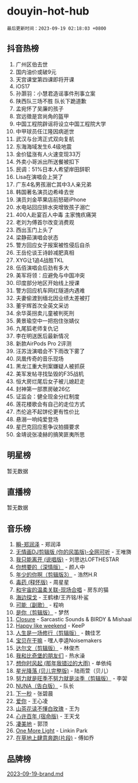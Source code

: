 # douyin-hot-hub

`最后更新时间：2023-09-19 02:18:03 +0800`

## 抖音热榜

1. 广州区伯去世
1. 国内油价或破9元
1. 天宫课堂第四课即将开课
1. iOS17
1. 孙灏羽：小慧君造谣事件刑事立案
1. 陕西队三场不胜 队长下跪道歉
1. 孟宛怀了吴廉的孩子
1. 宫远徵是宫尚角的盔甲
1. 中国工程院辟谣将设立中国工程院大学
1. 中甲球员任江隆因病逝世
1. 武汉与台湾正式双向复航
1. 东海海域发生6.4级地震
1. 金价猛涨有人火速变现33万
1. 外卖小哥派出所送餐被扣下
1. 民调：51%日本人希望岸田辞职
1. Lisa在演唱会上哭了
1. 广东4名男孩溺亡其中3人亲兄弟
1. 韩国著名演员边希峰去世
1. 演员刘金苹果店前怒砸iPhone
1. 水电站回应排水突增致孩子溺亡
1. 400人赴宴百人中毒 主家愧疚痛哭
1. 老刘为傅首尔改变消费观
1. 西出玉门上头了
1. 梁静茹演唱会状态
1. 警方回应女子报案被性侵后自杀
1. 王岳伦谈王诗龄减肥真相
1. XYG让1追4战胜TKL
1. 伍佰演唱会后劲有多大
1. 美军将领：应避免与中国冲突
1. 印度部分地区开始线上授课
1. 警方回应机车网红隧道内遇难
1. 夫妻偷渡到缅北因业绩太差被打
1. 董宇辉首次全英文采访
1. 余华英拐卖儿童被判死刑
1. 黄景瑜空中一把抱住张婧仪
1. 九尾狐老师复仇记
1. 李在明送医后最新情况
1. 新款AirPods Pro 2评测
1. 汪苏泷演唱会不下雨改下雾了
1. 凤凰传奇的音乐现场
1. 黑龙江重大刑案嫌疑人被抓获
1. 美军发帖寻找坠毁的F35战机
1. 恒大房烂尾后女子被儿媳赶走
1. 封神第一部票房破26亿
1. 证监会：健全现金分红制度
1. 莲花楼歌会有自己的走位方式
1. 杰伦追不起饼伦更有性价比
1. 悬溺一响纯爱登场
1. 星巴克回应惹争议拍摄要求
1. 金靖说张凌赫的搞笑匪夷所思

## 明星榜

暂无数据

## 直播榜

暂无数据

## 音乐榜

1. [瞬-郑润泽](https://sf3-cdn-tos.douyinstatic.com/obj/tos-cn-ve-2774/oYXHIohzvbNAzBhHgyksWpRM4bfkDsBdBDAynw) - 郑润泽
1. [无情画DJ剪辑版 (你的风笛版)-全网可听](https://sf6-cdn-tos.douyinstatic.com/obj/tos-cn-ve-2774/oAjAQCzkfhUUdip24sc3BAIW1NyIMoFNwyMS8h) - 王唯旖
1. [我只能离开 (说唱版)](https://sf3-cdn-tos.douyinstatic.com/obj/tos-cn-ve-2774/oA7eutBAQjZQDuej2bOyxYUvk6PSqnYx8TDgCB) - 刘思达LOFTHESTAR
1. [你想要的（深情版）](https://sf6-cdn-tos.douyinstatic.com/obj/tos-cn-ve-2774/oIMnk8GFpoYUtBP39qsBLeMCDPQxxYcI4gbeZS) - 颜人中
1. [年少的你啊（剪辑版3）](https://sf6-cdn-tos.douyinstatic.com/obj/tos-cn-ve-2774/oo2vDGhzyAtN1QLfh5k1iBIpWAv2NOZQysM5tK) - 浩然H.R
1. [毒药 (释怀版)](https://sf6-cdn-tos.douyinstatic.com/obj/tos-cn-ve-2774/oYILMEAzspdZBIzy4frJNB8ZHPHWAhiwowd4Ad) - 周星星
1. [和宇宙的温柔关联-现场合唱](https://sf6-cdn-tos.douyinstatic.com/obj/tos-cn-ve-2774/o0hONGDYQBgk0e5bqDeQOonVmncA6tC2nBwZLT) - 房东的猫
1. [海边探戈](https://sf3-cdn-tos.douyinstatic.com/obj/tos-cn-ve-2774/os9gE0VQCGqt6VQkZDyBBYvfSDY0QFe3vVmubn) - 王鹤棣/王齐铭/朴鲨
1. [可能（副歌）](https://sf6-cdn-tos.douyinstatic.com/obj/tos-cn-ve-2774/cde1731888894259b333569393c2fb51) - 程响
1. [是你（剪辑版）](https://sf3-cdn-tos.douyinstatic.com/obj/tos-cn-ve-2774/46019dae783c4c969944217fe1cfafc4) - 梦然
1. [Closure](https://sf6-cdn-tos.douyinstatic.com/obj/tos-cn-ve-2774/84f7422b29f94b78a5f3b0386275db35) - Sarcastic Sounds & BIRDY & Mishaal
1. [Happy like weekend](https://sf3-cdn-tos.douyinstatic.com/obj/tos-cn-ve-2774/o0OfAnfYcF4hwK8mwGGQx597Wf1QAOb9KehnDk) - KeeP
1. [人生是一场修行（剪辑版）](https://sf6-cdn-tos.douyinstatic.com/obj/tos-cn-ve-2774/o0sAifg0HRuNkBG4VyVJBzh0UdIWMRjxzm0zhQ) - 魏佳艺
1. [宝贝在干嘛](https://sf6-cdn-tos.douyinstatic.com/obj/tos-cn-ve-2774/okW4hBCfJI5B2ZEgTCtikhMW7IafzNrBQIYkpJ) - 嘿人李逵Noisemakers
1. [达尔文（剪辑版）](https://sf6-cdn-tos.douyinstatic.com/obj/tos-cn-ve-2774/oQuPQQmEgnCeZsgKQ78VBZjNVtegzBGpoSbQPD) - 林俊杰
1. [我和比奇堡的朋友们](https://sf3-cdn-tos.douyinstatic.com/obj/tos-cn-ve-2774/f0505db981ea4a6d91453a15924a82aa) - 热水澡
1. [想你时风起 (那年我错过的大雨)](https://sf3-cdn-tos.douyinstatic.com/obj/tos-cn-ve-2774/ooR7G8ftDMzIgnxa0HbReM4CZ74qknQABLtHB1) - 单依纯
1. [星光降落 (贝儿完整版)](https://sf3-cdn-tos.douyinstatic.com/obj/tos-cn-ve-2774/okwB9hAwyAtsFFkFBzAX1hOOfQuIoMNs0W2Mwr) - 陆雨萱（贝儿）
1. [努力就是旺季不努力就是淡季（剪辑版）](https://sf6-cdn-tos.douyinstatic.com/obj/tos-cn-ve-2774/o4dAb7kbHfZCDv9tePCcuQYnpgyClTtB2Fb7vA) - 李袈
1. [NUNA（告白版）](https://sf6-cdn-tos.douyinstatic.com/obj/tos-cn-ve-2774/a65828cbd8ce41a78a430a58b49f4feb) - 队长
1. [下一秒](https://sf3-cdn-tos.douyinstatic.com/obj/tos-cn-ve-2774/16eedda97153423db2501ff6373be86a) - 张碧晨
1. [爱你](https://sf3-cdn-tos.douyinstatic.com/obj/tos-cn-ve-2774/738d8b240f1e4519b44cf31c84e02e24) - 王心凌
1. [山茶花读不懂白玫瑰](https://sf6-cdn-tos.douyinstatic.com/obj/tos-cn-ve-2774/osfn8B7DktrRHEPJgPCfDbw7QDQEkwC16BxZg9) - 王为
1. [心许百年 (宿命版)](https://sf6-cdn-tos.douyinstatic.com/obj/tos-cn-ve-2774/oM4tBu7QOMCTVT7rK1Pe5NHGFghPMBzykI9ZBf) - 王天戈
1. [凄美地](https://sf6-cdn-tos.douyinstatic.com/obj/tos-cn-ve-2774/oshF4RgFMhmTSa4jCaHNUXI0NetFtBBQBzBZdf) - 郭顶
1. [One More Light](https://sf6-cdn-tos.douyinstatic.com/obj/tos-cn-ve-2774/okIBCInhecoGOE5h6ZvqCBYtfXCIMQEbgkRKgD) - Linkin Park
1. [在草地上肆意奔跑(片段)](https://sf6-cdn-tos.douyinstatic.com/obj/tos-cn-ve-2774/8831d494742f45dabdfa8adb8b817259) - 傅如乔

## 品牌榜

[2023-09-19-brand.md](2023-09-19-brand.md)
